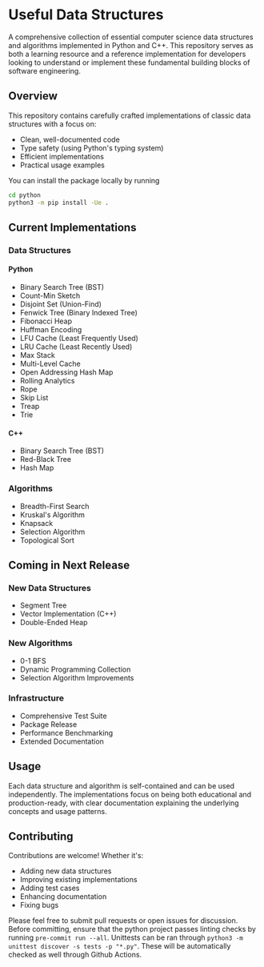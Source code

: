 # Useful Data Structures

A comprehensive collection of essential computer science data structures and algorithms implemented in Python and C++. This repository serves as both a learning resource and a reference implementation for developers looking to understand or implement these fundamental building blocks of software engineering.

## Overview

This repository contains carefully crafted implementations of classic data structures with a focus on:

- Clean, well-documented code
- Type safety (using Python's typing system)
- Efficient implementations
- Practical usage examples

You can install the package locally by running
```bash
cd python
python3 -m pip install -Ue .
```

## Current Implementations

### Data Structures

#### Python
- Binary Search Tree (BST)
- Count-Min Sketch
- Disjoint Set (Union-Find)
- Fenwick Tree (Binary Indexed Tree)
- Fibonacci Heap
- Huffman Encoding
- LFU Cache (Least Frequently Used)
- LRU Cache (Least Recently Used)
- Max Stack
- Multi-Level Cache
- Open Addressing Hash Map
- Rolling Analytics
- Rope
- Skip List
- Treap
- Trie

#### C++
- Binary Search Tree (BST)
- Red-Black Tree
- Hash Map

### Algorithms
- Breadth-First Search
- Kruskal's Algorithm
- Knapsack
- Selection Algorithm
- Topological Sort

## Coming in Next Release

### New Data Structures
- Segment Tree
- Vector Implementation (C++)
- Double-Ended Heap

### New Algorithms
- 0-1 BFS
- Dynamic Programming Collection
- Selection Algorithm Improvements

### Infrastructure
- Comprehensive Test Suite
- Package Release
- Performance Benchmarking
- Extended Documentation

## Usage

Each data structure and algorithm is self-contained and can be used independently. The implementations focus on being both educational and production-ready, with clear documentation explaining the underlying concepts and usage patterns.

## Contributing

Contributions are welcome! Whether it's:
- Adding new data structures
- Improving existing implementations
- Adding test cases
- Enhancing documentation
- Fixing bugs

Please feel free to submit pull requests or open issues for discussion. Before committing, ensure that the python project passes linting checks by running `pre-commit run --all`. Unittests can be ran through `python3 -m unittest discover -s tests -p "*.py"`. These will be automatically checked as well through Github Actions.

<!-- ## License

[] -->